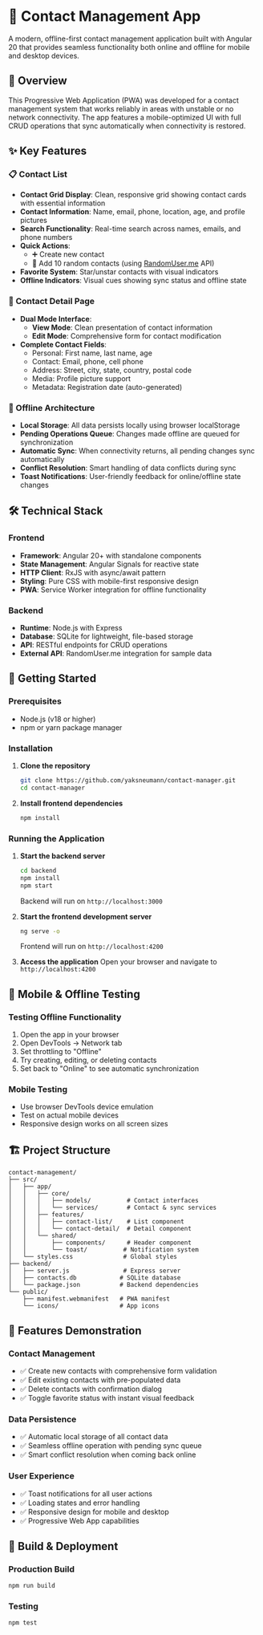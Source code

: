 # 📱 Contact Management App

A modern, offline-first contact management application built with Angular 20 that provides seamless functionality both online and offline for mobile and desktop devices.

## 🌟 Overview

This Progressive Web Application (PWA) was developed for a contact management system that works reliably in areas with unstable or no network connectivity. The app features a mobile-optimized UI with full CRUD operations that sync automatically when connectivity is restored.

## ✨ Key Features

### 📋 Contact List
- **Contact Grid Display**: Clean, responsive grid showing contact cards with essential information
- **Contact Information**: Name, email, phone, location, age, and profile pictures
- **Search Functionality**: Real-time search across names, emails, and phone numbers
- **Quick Actions**: 
  - ➕ Create new contact
  - 🎲 Add 10 random contacts (using [RandomUser.me](https://randomuser.me/) API)
- **Favorite System**: Star/unstar contacts with visual indicators
- **Offline Indicators**: Visual cues showing sync status and offline state

### 📝 Contact Detail Page
- **Dual Mode Interface**: 
  - **View Mode**: Clean presentation of contact information
  - **Edit Mode**: Comprehensive form for contact modification
- **Complete Contact Fields**:
  - Personal: First name, last name, age
  - Contact: Email, phone, cell phone
  - Address: Street, city, state, country, postal code
  - Media: Profile picture support
  - Metadata: Registration date (auto-generated)

### 🔄 Offline Architecture
- **Local Storage**: All data persists locally using browser localStorage
- **Pending Operations Queue**: Changes made offline are queued for synchronization
- **Automatic Sync**: When connectivity returns, all pending changes sync automatically
- **Conflict Resolution**: Smart handling of data conflicts during sync
- **Toast Notifications**: User-friendly feedback for online/offline state changes

## 🛠️ Technical Stack

### Frontend
- **Framework**: Angular 20+ with standalone components
- **State Management**: Angular Signals for reactive state
- **HTTP Client**: RxJS with async/await pattern
- **Styling**: Pure CSS with mobile-first responsive design
- **PWA**: Service Worker integration for offline functionality

### Backend
- **Runtime**: Node.js with Express
- **Database**: SQLite for lightweight, file-based storage
- **API**: RESTful endpoints for CRUD operations
- **External API**: RandomUser.me integration for sample data

## 🚀 Getting Started

### Prerequisites
- Node.js (v18 or higher)
- npm or yarn package manager

### Installation

1. **Clone the repository**
   ```bash
   git clone https://github.com/yaksneumann/contact-manager.git
   cd contact-manager
   ```

2. **Install frontend dependencies**
   ```bash
   npm install
   ```

### Running the Application

1. **Start the backend server**
   ```bash
   cd backend
   npm install
   npm start
   ```
   Backend will run on `http://localhost:3000`

2. **Start the frontend development server**
   ```bash
   ng serve -o
   ```
   Frontend will run on `http://localhost:4200`

3. **Access the application**
   Open your browser and navigate to `http://localhost:4200`

## 📱 Mobile & Offline Testing

### Testing Offline Functionality
1. Open the app in your browser
2. Open DevTools → Network tab
3. Set throttling to "Offline"
4. Try creating, editing, or deleting contacts
5. Set back to "Online" to see automatic synchronization

### Mobile Testing
- Use browser DevTools device emulation
- Test on actual mobile devices
- Responsive design works on all screen sizes

## 🏗️ Project Structure

```
contact-management/
├── src/
│   ├── app/
│   │   ├── core/
│   │   │   ├── models/          # Contact interfaces
│   │   │   └── services/        # Contact & sync services
│   │   ├── features/
│   │   │   ├── contact-list/    # List component
│   │   │   └── contact-detail/  # Detail component
│   │   └── shared/
│   │       ├── components/      # Header component
│   │       └── toast/          # Notification system
│   └── styles.css              # Global styles
├── backend/
│   ├── server.js               # Express server
│   ├── contacts.db            # SQLite database
│   └── package.json           # Backend dependencies
└── public/
    ├── manifest.webmanifest   # PWA manifest
    └── icons/                 # App icons
```

## 🎯 Features Demonstration

### Contact Management
- ✅ Create new contacts with comprehensive form validation
- ✅ Edit existing contacts with pre-populated data
- ✅ Delete contacts with confirmation dialog
- ✅ Toggle favorite status with instant visual feedback

### Data Persistence
- ✅ Automatic local storage of all contact data
- ✅ Seamless offline operation with pending sync queue
- ✅ Smart conflict resolution when coming back online

### User Experience
- ✅ Toast notifications for all user actions
- ✅ Loading states and error handling
- ✅ Responsive design for mobile and desktop
- ✅ Progressive Web App capabilities

## 🔧 Build & Deployment

### Production Build
```bash
npm run build
```

### Testing
```bash
npm test
```
